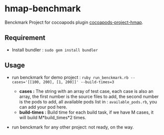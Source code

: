 # hmap-benchmark

Benckmark Project for cocoapods plugin [cocoapods-project-hmap](https://github.com/chenxGen/cocoapods-project-hmap).

## Requirement

- Install bundler : `sudo gem install bundler`

## Usage

- run benckmark for demo project : `ruby run_benckmark.rb --cases='[[100, 200], [1, 200]]' --build-times=3`
  - **cases :** The string with an array of test case, each case is also an array, the first number is the source files to add, the second number is the pods to add, all available pods list in : `available_pods.rb`, you can add your pod here.
  - **build-times :** Build time for each build task, if we have M cases, it will build M\*build_times\*2 times.

- run benckmark for any other project: not ready, on the way.
